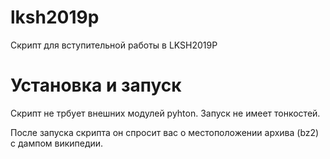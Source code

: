 # lksh2019p
Скрипт для вступительной работы в LKSH2019P


# Установка и запуск
Скрипт не трбует внешних модулей pyhton.
Запуск не имеет тонкостей.

После запуска скрипта он спросит вас о местоположении архива (bz2) с дампом википедии.
